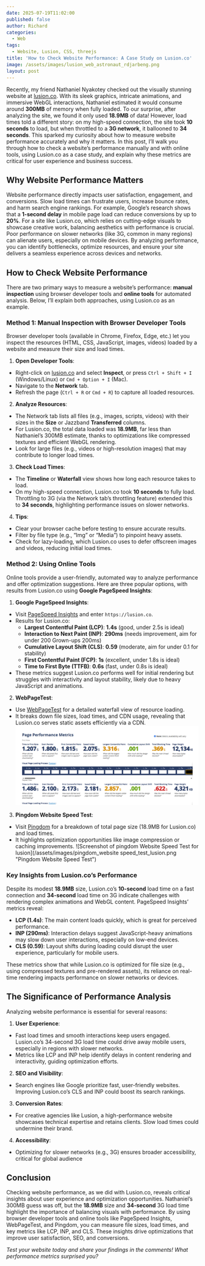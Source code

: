 ```yaml
---
date: 2025-07-19T11:02:00
published: false
author: Richard
categories:
  - Web
tags:
  - Website, Lusion, CSS, threejs
title: 'How to Check Website Performance: A Case Study on Lusion.co'
image: /assets/images/lusion_web_astronaut_rdjarbeng.png
layout: post
---
```

Recently, my friend Nathaniel Nyakotey checked out the visually stunning website at [lusion.co](https://lusion.co). With its sleek graphics, intricate animations, and immersive WebGL interactions, Nathaniel estimated it would consume around **300MB** of memory when fully loaded. To our surprise, after analyzing the site, we found it only used **18.9MB** of data! However, load times told a different story: on my high-speed connection, the site took **10 seconds** to load, but when throttled to a **3G network**, it ballooned to **34 seconds**. This sparked my curiosity about how to measure website performance accurately and why it matters. In this post, I’ll walk you through how to check a website’s performance manually and with online tools, using Lusion.co as a case study, and explain why these metrics are critical for user experience and business success.

## Why Website Performance Matters

Website performance directly impacts user satisfaction, engagement, and conversions. Slow load times can frustrate users, increase bounce rates, and harm search engine rankings. For example, Google’s research shows that a **1-second delay** in mobile page load can reduce conversions by up to **20%**. For a site like Lusion.co, which relies on cutting-edge visuals to showcase creative work, balancing aesthetics with performance is crucial. Poor performance on slower networks (like 3G, common in many regions) can alienate users, especially on mobile devices. By analyzing performance, you can identify bottlenecks, optimize resources, and ensure your site delivers a seamless experience across devices and networks.

## How to Check Website Performance

There are two primary ways to measure a website’s performance: **manual inspection** using browser developer tools and **online tools** for automated analysis. Below, I’ll explain both approaches, using Lusion.co as an example.

### Method 1: Manual Inspection with Browser Developer Tools

Browser developer tools (available in Chrome, Firefox, Edge, etc.) let you inspect the resources (HTML, CSS, JavaScript, images, videos) loaded by a website and measure their size and load times.

1. **Open Developer Tools**:

- Right-click on [lusion.co](https://lusion.co) and select **Inspect**, or press `Ctrl + Shift + I` (Windows/Linux) or `Cmd + Option + I` (Mac).
- Navigate to the **Network** tab.
- Refresh the page (`Ctrl + R` or `Cmd + R`) to capture all loaded resources.

2. **Analyze Resources**:

- The Network tab lists all files (e.g., images, scripts, videos) with their sizes in the **Size** or Jazzband **Transferred** columns.
- For Lusion.co, the total data loaded was **18.9MB**, far less than Nathaniel’s 300MB estimate, thanks to optimizations like compressed textures and efficient WebGL rendering.
- Look for large files (e.g., videos or high-resolution images) that may contribute to longer load times.

3. **Check Load Times**:

- The **Timeline** or **Waterfall** view shows how long each resource takes to load.
- On my high-speed connection, Lusion.co took **10 seconds** to fully load. Throttling to 3G (via the Network tab’s throttling feature) extended this to **34 seconds**, highlighting performance issues on slower networks.

4. **Tips**:

- Clear your browser cache before testing to ensure accurate results.
- Filter by file type (e.g., “Img” or “Media”) to pinpoint heavy assets.
- Check for lazy-loading, which Lusion.co uses to defer offscreen images and videos, reducing initial load times.

### Method 2: Using Online Tools

Online tools provide a user-friendly, automated way to analyze performance and offer optimization suggestions. Here are three popular options, with results from Lusion.co using **Google PageSpeed Insights**:

1. **Google PageSpeed Insights**:

- Visit [PageSpeed Insights](https://developers.google.com/speed/pagespeed/insights/) and enter `https://lusion.co`.
- Results for Lusion.co:
    - **Largest Contentful Paint (LCP)**: **1.4s** (good, under 2.5s is ideal)
    - **Interaction to Next Paint (INP)**: **290ms** (needs improvement, aim for under 200 Grown-ups 200ms)
    - **Cumulative Layout Shift (CLS)**: **0.59** (moderate, aim for under 0.1 for stability)
    - **First Contentful Paint (FCP)**: **1s** (excellent, under 1.8s is ideal)
    - **Time to First Byte (TTFB)**: **0.6s** (fast, under 0.8s is ideal)
- These metrics suggest Lusion.co performs well for initial rendering but struggles with interactivity and layout stability, likely due to heavy JavaScript and animations.

2. **WebPageTest**:

- Use [WebPageTest](https://www.webpagetest.org/) for a detailed waterfall view of resource loading.
- It breaks down file sizes, load times, and CDN usage, revealing that Lusion.co serves static assets efficiently via a CDN.
![Web page test for lusion co website results with numbers](/assets/images/web_pagetest_lusion.png "Web page test for lusion co website results with numbers")

3. **Pingdom Website Speed Test**:

- Visit [Pingdom](https://tools.pingdom.com/) for a breakdown of total page size (18.9MB for Lusion.co) and load times.
- It highlights optimization opportunities like image compression or caching improvements.
![Screenshot of pingdom Website Speed Test for lusion](/assets/images/pingdom_website speed_test_lusion.png "Pingdom Website Speed Test")

### Key Insights from Lusion.co’s Performance

Despite its modest **18.9MB** size, Lusion.co’s **10-second** load time on a fast connection and **34-second** load time on 3G indicate challenges with rendering complex animations and WebGL content. PageSpeed Insights’ metrics reveal:

- **LCP (1.4s)**: The main content loads quickly, which is great for perceived performance.
- **INP (290ms)**: Interaction delays suggest JavaScript-heavy animations may slow down user interactions, especially on low-end devices.
- **CLS (0.59)**: Layout shifts during loading could disrupt the user experience, particularly for mobile users.

These metrics show that while Lusion.co is optimized for file size (e.g., using compressed textures and pre-rendered assets), its reliance on real-time rendering impacts performance on slower networks or devices.

## The Significance of Performance Analysis

Analyzing website performance is essential for several reasons:

1. **User Experience**:

- Fast load times and smooth interactions keep users engaged. Lusion.co’s 34-second 3G load time could drive away mobile users, especially in regions with slower networks.
- Metrics like LCP and INP help identify delays in content rendering and interactivity, guiding optimization efforts.

2. **SEO and Visibility**:

- Search engines like Google prioritize fast, user-friendly websites. Improving Lusion.co’s CLS and INP could boost its search rankings.

3. **Conversion Rates**:

- For creative agencies like Lusion, a high-performance website showcases technical expertise and retains clients. Slow load times could undermine their brand.

4. **Accessibility**:

- Optimizing for slower networks (e.g., 3G) ensures broader accessibility, critical for global audience

## Conclusion

Checking website performance, as we did with Lusion.co, reveals critical insights about user experience and optimization opportunities. Nathaniel’s 300MB guess was off, but the **18.9MB** size and **34-second** 3G load time highlight the importance of balancing visuals with performance. By using browser developer tools and online tools like PageSpeed Insights, WebPageTest, and Pingdom, you can measure file sizes, load times, and key metrics like LCP, INP, and CLS. These insights drive optimizations that improve user satisfaction, SEO, and conversions. 

_Test your website today and share your findings in the comments! What performance metrics surprised you?_
